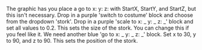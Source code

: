 The graphic has you place a go to x: y: z: with StartX, StartY, and StartZ, but this isn't necessary. Drop in a purple 'switch to costume' block and choose from the dropdown 'stork'. Drop in a purple 'scale to x: _ y: _ z: _' block and set all values to 0.2. This sets the size of the stork. You can change this if you feel like it. We need another blue 'go to x: _ y: _ z: _' block. Set x to 30, y to 90, and z to 90. This sets the position of the stork.
